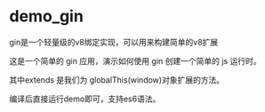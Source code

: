 # demo_gin


gin是一个轻量级的v8绑定实现，可以用来构建简单的v8扩展

这是一个简单的 gin 应用，演示如何使用 gin 创建一个简单的 js 运行时。

其中extends 是我们为 globalThis(window)对象扩展的方法。

编译后直接运行demo即可，支持es6语法。

